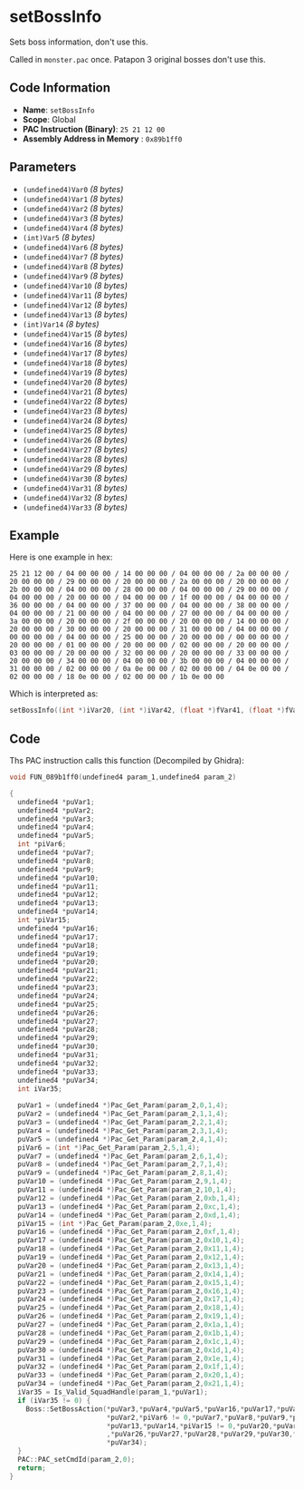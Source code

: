 # setBossInfo

Sets boss information, don't use this.

Called in `monster.pac` once. Patapon 3 original bosses don't use this.

## Code Information

- **Name**: `setBossInfo`
- **Scope**: Global
- **PAC Instruction (Binary)**: `25 21 12 00`
- **Assembly Address in Memory** : `0x89b1ff0`

## Parameters

- `(undefined4)Var0` *(8 bytes)*
- `(undefined4)Var1` *(8 bytes)*
- `(undefined4)Var2` *(8 bytes)*
- `(undefined4)Var3` *(8 bytes)*
- `(undefined4)Var4` *(8 bytes)*
- `(int)Var5` *(8 bytes)*
- `(undefined4)Var6` *(8 bytes)*
- `(undefined4)Var7` *(8 bytes)*
- `(undefined4)Var8` *(8 bytes)*
- `(undefined4)Var9` *(8 bytes)*
- `(undefined4)Var10` *(8 bytes)*
- `(undefined4)Var11` *(8 bytes)*
- `(undefined4)Var12` *(8 bytes)*
- `(undefined4)Var13` *(8 bytes)*
- `(int)Var14` *(8 bytes)*
- `(undefined4)Var15` *(8 bytes)*
- `(undefined4)Var16` *(8 bytes)*
- `(undefined4)Var17` *(8 bytes)*
- `(undefined4)Var18` *(8 bytes)*
- `(undefined4)Var19` *(8 bytes)*
- `(undefined4)Var20` *(8 bytes)*
- `(undefined4)Var21` *(8 bytes)*
- `(undefined4)Var22` *(8 bytes)*
- `(undefined4)Var23` *(8 bytes)*
- `(undefined4)Var24` *(8 bytes)*
- `(undefined4)Var25` *(8 bytes)*
- `(undefined4)Var26` *(8 bytes)*
- `(undefined4)Var27` *(8 bytes)*
- `(undefined4)Var28` *(8 bytes)*
- `(undefined4)Var29` *(8 bytes)*
- `(undefined4)Var30` *(8 bytes)*
- `(undefined4)Var31` *(8 bytes)*
- `(undefined4)Var32` *(8 bytes)*
- `(undefined4)Var33` *(8 bytes)*

## Example

Here is one example in hex:

```25 21 12 00 / 04 00 00 00 / 14 00 00 00 / 04 00 00 00 / 2a 00 00 00 / 20 00 00 00 / 29 00 00 00 / 20 00 00 00 / 2a 00 00 00 / 20 00 00 00 / 2b 00 00 00 / 04 00 00 00 / 28 00 00 00 / 04 00 00 00 / 29 00 00 00 / 04 00 00 00 / 20 00 00 00 / 04 00 00 00 / 1f 00 00 00 / 04 00 00 00 / 36 00 00 00 / 04 00 00 00 / 37 00 00 00 / 04 00 00 00 / 38 00 00 00 / 04 00 00 00 / 21 00 00 00 / 04 00 00 00 / 27 00 00 00 / 04 00 00 00 / 3a 00 00 00 / 20 00 00 00 / 2f 00 00 00 / 20 00 00 00 / 14 00 00 00 / 20 00 00 00 / 30 00 00 00 / 20 00 00 00 / 31 00 00 00 / 04 00 00 00 / 00 00 00 00 / 04 00 00 00 / 25 00 00 00 / 20 00 00 00 / 00 00 00 00 / 20 00 00 00 / 01 00 00 00 / 20 00 00 00 / 02 00 00 00 / 20 00 00 00 / 03 00 00 00 / 20 00 00 00 / 32 00 00 00 / 20 00 00 00 / 33 00 00 00 / 20 00 00 00 / 34 00 00 00 / 04 00 00 00 / 3b 00 00 00 / 04 00 00 00 / 31 00 00 00 / 02 00 00 00 / 0a 0e 00 00 / 02 00 00 00 / 04 0e 00 00 / 02 00 00 00 / 18 0e 00 00 / 02 00 00 00 / 1b 0e 00 00```

Which is interpreted as:

```c
setBossInfo((int *)iVar20, (int *)iVar42, (float *)fVar41, (float *)fVar42, (float *)fVar43, (int *)iVar40, (int *)iVar41, (int *)iVar32, (int *)iVar31, (int *)iVar54, (int *)iVar55, (int *)iVar56, (int *)iVar33, (int *)iVar39, (int *)iVar58, (float *)fVar47, (float *)fVar20, (float *)fVar48, (float *)fVar49, (int *)iVar0, (int *)iVar37, (float *)fVar0, (float *)fVar1, (float *)fVar2, (float *)fVar3, (float *)fVar50, (float *)fVar51, (float *)fVar52, (int *)iVar59, (int *)iVar49, (int)3594, (int)3588, (int)3608, (int)3611)
```

## Code

Ths PAC instruction calls this function (Decompiled by Ghidra):

```c
void FUN_089b1ff0(undefined4 param_1,undefined4 param_2)

{
  undefined4 *puVar1;
  undefined4 *puVar2;
  undefined4 *puVar3;
  undefined4 *puVar4;
  undefined4 *puVar5;
  int *piVar6;
  undefined4 *puVar7;
  undefined4 *puVar8;
  undefined4 *puVar9;
  undefined4 *puVar10;
  undefined4 *puVar11;
  undefined4 *puVar12;
  undefined4 *puVar13;
  undefined4 *puVar14;
  int *piVar15;
  undefined4 *puVar16;
  undefined4 *puVar17;
  undefined4 *puVar18;
  undefined4 *puVar19;
  undefined4 *puVar20;
  undefined4 *puVar21;
  undefined4 *puVar22;
  undefined4 *puVar23;
  undefined4 *puVar24;
  undefined4 *puVar25;
  undefined4 *puVar26;
  undefined4 *puVar27;
  undefined4 *puVar28;
  undefined4 *puVar29;
  undefined4 *puVar30;
  undefined4 *puVar31;
  undefined4 *puVar32;
  undefined4 *puVar33;
  undefined4 *puVar34;
  int iVar35;
  
  puVar1 = (undefined4 *)Pac_Get_Param(param_2,0,1,4);
  puVar2 = (undefined4 *)Pac_Get_Param(param_2,1,1,4);
  puVar3 = (undefined4 *)Pac_Get_Param(param_2,2,1,4);
  puVar4 = (undefined4 *)Pac_Get_Param(param_2,3,1,4);
  puVar5 = (undefined4 *)Pac_Get_Param(param_2,4,1,4);
  piVar6 = (int *)Pac_Get_Param(param_2,5,1,4);
  puVar7 = (undefined4 *)Pac_Get_Param(param_2,6,1,4);
  puVar8 = (undefined4 *)Pac_Get_Param(param_2,7,1,4);
  puVar9 = (undefined4 *)Pac_Get_Param(param_2,8,1,4);
  puVar10 = (undefined4 *)Pac_Get_Param(param_2,9,1,4);
  puVar11 = (undefined4 *)Pac_Get_Param(param_2,10,1,4);
  puVar12 = (undefined4 *)Pac_Get_Param(param_2,0xb,1,4);
  puVar13 = (undefined4 *)Pac_Get_Param(param_2,0xc,1,4);
  puVar14 = (undefined4 *)Pac_Get_Param(param_2,0xd,1,4);
  piVar15 = (int *)Pac_Get_Param(param_2,0xe,1,4);
  puVar16 = (undefined4 *)Pac_Get_Param(param_2,0xf,1,4);
  puVar17 = (undefined4 *)Pac_Get_Param(param_2,0x10,1,4);
  puVar18 = (undefined4 *)Pac_Get_Param(param_2,0x11,1,4);
  puVar19 = (undefined4 *)Pac_Get_Param(param_2,0x12,1,4);
  puVar20 = (undefined4 *)Pac_Get_Param(param_2,0x13,1,4);
  puVar21 = (undefined4 *)Pac_Get_Param(param_2,0x14,1,4);
  puVar22 = (undefined4 *)Pac_Get_Param(param_2,0x15,1,4);
  puVar23 = (undefined4 *)Pac_Get_Param(param_2,0x16,1,4);
  puVar24 = (undefined4 *)Pac_Get_Param(param_2,0x17,1,4);
  puVar25 = (undefined4 *)Pac_Get_Param(param_2,0x18,1,4);
  puVar26 = (undefined4 *)Pac_Get_Param(param_2,0x19,1,4);
  puVar27 = (undefined4 *)Pac_Get_Param(param_2,0x1a,1,4);
  puVar28 = (undefined4 *)Pac_Get_Param(param_2,0x1b,1,4);
  puVar29 = (undefined4 *)Pac_Get_Param(param_2,0x1c,1,4);
  puVar30 = (undefined4 *)Pac_Get_Param(param_2,0x1d,1,4);
  puVar31 = (undefined4 *)Pac_Get_Param(param_2,0x1e,1,4);
  puVar32 = (undefined4 *)Pac_Get_Param(param_2,0x1f,1,4);
  puVar33 = (undefined4 *)Pac_Get_Param(param_2,0x20,1,4);
  puVar34 = (undefined4 *)Pac_Get_Param(param_2,0x21,1,4);
  iVar35 = Is_Valid_SquadHandle(param_1,*puVar1);
  if (iVar35 != 0) {
    Boss::SetBossAction(*puVar3,*puVar4,*puVar5,*puVar16,*puVar17,*puVar18,*puVar19,*puVar22,iVar35,
                        *puVar2,*piVar6 != 0,*puVar7,*puVar8,*puVar9,*puVar10,*puVar11,*puVar12,
                        *puVar13,*puVar14,*piVar15 != 0,*puVar20,*puVar21,*puVar23,*puVar24,*puVar25
                        ,*puVar26,*puVar27,*puVar28,*puVar29,*puVar30,*puVar31,*puVar32,*puVar33,
                        *puVar34);
  }
  PAC::PAC_setCmdId(param_2,0);
  return;
}
```

